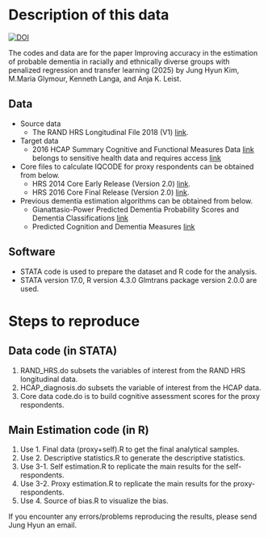 # Description of this data
[![DOI](https://zenodo.org/badge/798656941.svg)](https://doi.org/10.5281/zenodo.14624558)

 The codes and data are for the paper Improving accuracy in the estimation of probable dementia in racially and ethnically diverse groups with penalized regression and transfer learning (2025) by Jung Hyun Kim, M.Maria Glymour, Kenneth Langa, and Anja K. Leist. 

## Data
- Source data
  - The RAND HRS Longitudinal File 2018 (V1) [link](https://hrsdata.isr.umich.edu/data-products/rand-hrs-archived-data-products).
- Target data
  -  2016 HCAP Summary Cognitive and Functional Measures Data [link](https://hrsdata.isr.umich.edu/data-products/2016-hcap-summary-cognitive-and-functional) belongs to sensitive health data and requires access [link](https://hrsdata.isr.umich.edu/data-products/sensitive-health/order-form)
- Core files to calculate IQCODE for proxy respondents can be obtained from below. 
  - HRS 2014 Core Early Release (Version 2.0) [link](https://hrsdata.isr.umich.edu/data-products/2014-hrs-core).
  - HRS 2016 Core Final Release (Version 2.0) [link](https://hrsdata.isr.umich.edu/data-products/2016-hrs-core).
- Previous dementia estimation algorithms can be obtained from below.
  -  Gianattasio-Power Predicted Dementia Probability Scores and Dementia Classifications [link](https://hrsdata.isr.umich.edu/data-products/gianattasio-power-predicted-dementia-probability-scores-and-dementia-classifications?_ga=2.244704837.1182193271.1691073106-1414241986.1689842587&_gl=1*1k7ms74*_ga*MTQxNDI0MTk4Ni4xNjg5ODQyNTg3*_ga_FF28MW3MW2*MTY5MTA3MzEwNS41LjEuMTY5MTA3MzExMC4wLjAuMA.)
  -   Predicted Cognition and Dementia Measures [link](https://hrsdata.isr.umich.edu/data-products/predicted-cognition-and-dementia-measures?_gl=1*vdt11x*_ga*MTQxNDI0MTk4Ni4xNjg5ODQyNTg3*_ga_FF28MW3MW2*MTY5MTA3MzEwNS41LjEuMTY5MTA3MzEzNC4wLjAuMA..&_ga=2.148252151.1182193271.1691073106-1414241986.1689842587)

## Software
- STATA code is used to prepare the dataset and R code for the analysis.
- STATA version 17.0, R version 4.3.0 Glmtrans package version 2.0.0 are used.

# Steps to reproduce
## Data code (in STATA)
1. RAND_HRS.do subsets the variables of interest from the RAND HRS longitudinal data.
2. HCAP_diagnosis.do subsets the variable of interest from the HCAP data.
3. Core data code.do is to build cognitive assessment scores for the proxy respondents.

## Main Estimation code (in R)
1. Use 1. Final data (proxy+self).R to get the final analytical samples.
2. Use 2. Descriptive statistics.R to generate the descriptive statistics. 
3. Use 3-1. Self estimation.R to replicate the main results for the self-respondents.
4. Use 3-2. Proxy estimation.R to replicate the main results for the proxy-respondents.
5. Use 4. Source of bias.R to visualize the bias.

If you encounter any errors/problems reproducing the results, please send Jung Hyun an email.
